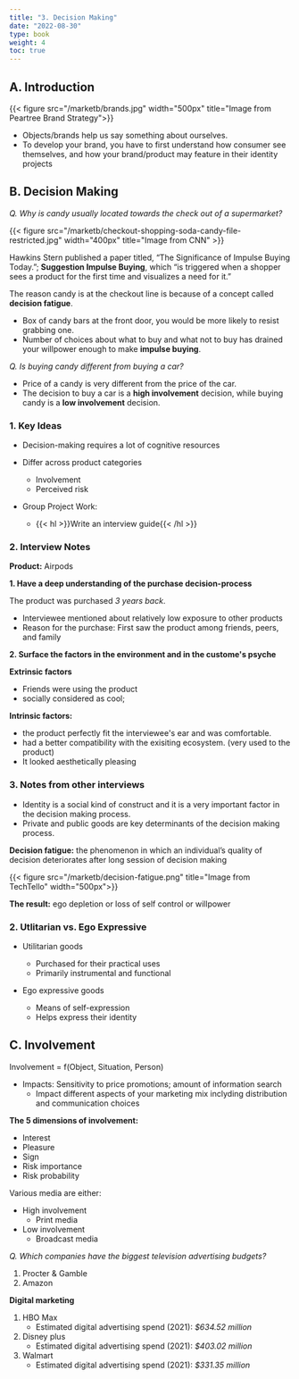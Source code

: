 ```yaml
---
title: "3. Decision Making"
date: "2022-08-30"
type: book
weight: 4
toc: true
---
```


## A. Introduction

{{< figure src="/marketb/brands.jpg" width="500px" title="Image from Peartree Brand Strategy">}}

- Objects/brands help us say something about ourselves.
- To develop your brand, you have to first understand how consumer see themselves, and how your brand/product may feature in their identity projects

## B. Decision Making

_Q. Why is candy usually located towards the check out of a supermarket?_

{{< figure src="/marketb/checkout-shopping-soda-candy-file-restricted.jpg" width="400px" title="Image from CNN" >}}

Hawkins Stern published a paper titled, “The Significance of Impulse Buying Today.”; **Suggestion Impulse Buying**, which “is triggered when a shopper sees a product for the first time and visualizes a need for it.”

The reason candy is at the checkout line is because of a concept called **decision fatigue**.

- Box of candy bars at the front door, you would be more likely to resist grabbing one.
- Number of choices about what to buy and what not to buy has drained your willpower enough to make **impulse buying**.

_Q. Is buying candy different from buying a car?_

- Price of a candy is very different from the price of the car.
- The decision to buy a car is a **high involvement** decision, while buying candy is a **low involvement** decision.

### 1. Key Ideas

- Decision-making requires a lot of cognitive resources
- Differ across product categories

  - Involvement
  - Perceived risk

- Group Project Work:
  - {{< hl >}}Write an interview guide{{< /hl >}}

### 2. Interview Notes

**Product:** Airpods

**1. Have a deep understanding of the purchase decision-process**

The product was purchased _3 years back_.

- Interviewee mentioned about relatively low exposure to other products
- Reason for the purchase: First saw the product among friends, peers, and family

**2. Surface the factors in the environment and in the custome's psyche**

**Extrinsic factors**

- Friends were using the product
- socially considered as cool;

**Intrinsic factors:**

- the product perfectly fit the interviewee's ear and was comfortable.
- had a better compatibility with the exisiting ecosystem. (very used to the product)
- It looked aesthetically pleasing

### 3. Notes from other interviews

- Identity is a social kind of construct and it is a very important factor in the decision making process.
- Private and public goods are key determinants of the decision making process.

**Decision fatigue:** the phenomenon in which an individual’s quality of decision deteriorates after long session of decision making

{{< figure src="/marketb/decision-fatigue.png" title="Image from TechTello" width="500px">}}

**The result:** ego depletion or loss of self control or willpower

### 2. Utlitarian vs. Ego Expressive

- Utilitarian goods

  - Purchased for their practical uses
  - Primarily instrumental and functional

- Ego expressive goods
  - Means of self-expression
  - Helps express their identity

## C. Involvement

Involvement = f(Object, Situation, Person)

- Impacts: Sensitivity to price promotions; amount of information search
  - Impact different aspects of your marketing mix inclyding distribution and communication choices

**The 5 dimensions of involvement:**

- Interest
- Pleasure
- Sign
- Risk importance
- Risk probability

Various media are either:

- High involvement
  - Print media
- Low involvement
  - Broadcast media

_Q. Which companies have the biggest television advertising budgets?_

1. Procter & Gamble
2. Amazon

**Digital marketing**

1. HBO Max
   - Estimated digital advertising spend (2021): _$634.52 million_
2. Disney plus
   - Estimated digital advertising spend (2021): _$403.02 million_
3. Walmart
   - Estimated digital advertising spend (2021): _$331.35 million_
